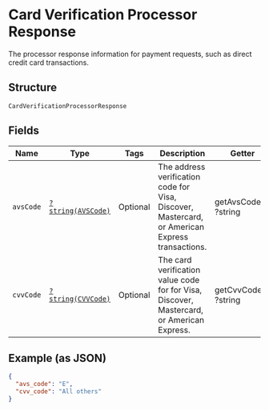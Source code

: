
# Card Verification Processor Response

The processor response information for payment requests, such as direct credit card transactions.

## Structure

`CardVerificationProcessorResponse`

## Fields

| Name | Type | Tags | Description | Getter | Setter |
|  --- | --- | --- | --- | --- | --- |
| `avsCode` | [`?string(AVSCode)`](../../doc/models/avs-code.md) | Optional | The address verification code for Visa, Discover, Mastercard, or American Express transactions. | getAvsCode(): ?string | setAvsCode(?string avsCode): void |
| `cvvCode` | [`?string(CVVCode)`](../../doc/models/cvv-code.md) | Optional | The card verification value code for for Visa, Discover, Mastercard, or American Express. | getCvvCode(): ?string | setCvvCode(?string cvvCode): void |

## Example (as JSON)

```json
{
  "avs_code": "E",
  "cvv_code": "All others"
}
```

